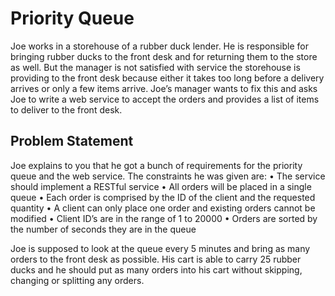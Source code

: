 # Priority Queue

Joe works in a storehouse of a rubber duck lender. He is responsible for bringing rubber ducks to the front desk and for returning them to the store as well. But the manager is not satisfied with service the storehouse is providing to the front desk because either it takes too long before a delivery arrives or only a few items arrive. Joe’s manager wants to fix this and asks Joe to write a web service to accept the orders and provides a list of items to deliver to the front desk.
</br>

<h2>Problem Statement</h2>
Joe explains to you that he got a bunch of requirements for the priority queue and the web service. The constraints he was given are:
• The service should implement a RESTful service
• All orders will be placed in a single queue
• Each order is comprised by the ID of the client and the requested quantity
• A client can only place one order and existing orders cannot be modified
• Client ID’s are in the range of 1 to 20000
• Orders are sorted by the number of seconds they are in the queue

Joe is supposed to look at the queue every 5 minutes and bring as many orders to the front desk as possible. His cart is able to carry 25 rubber ducks and he should put as many orders into his cart without skipping, changing or splitting any orders.
